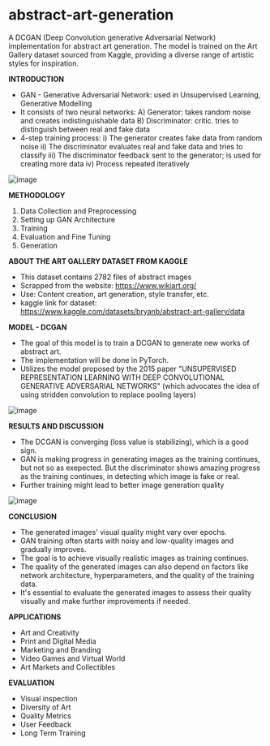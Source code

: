 # abstract-art-generation
A DCGAN (Deep Convolution generative Adversarial Network) implementation for abstract art generation. The model is trained on the Art Gallery dataset sourced from Kaggle, providing a diverse range of artistic styles for inspiration.

**INTRODUCTION**
- GAN - Generative Adversarial Network: used in Unsupervised Learning, Generative Modelling
- It consists of two neural networks:
A) Generator: takes random noise and creates
indistinguishable data
B) Discriminator: critic. tries to distinguish
between real and fake data
- 4-step training process:
i) The generator creates fake data from random noise
ii) The discriminator evaluates real and fake data and tries to classify
iii) The discriminator feedback sent to the generator; is used for creating more data
iv) Process repeated iteratively

![image](https://github.com/amithadavid/abstract-art-generation/assets/129505773/42892ba4-287a-4ed5-babc-64bb5e07dc5b)


**METHODOLOGY**
1) Data Collection and Preprocessing
2) Setting up GAN Architecture
3) Training
4) Evaluation and Fine Tuning
5) Generation

**ABOUT THE ART GALLERY DATASET FROM KAGGLE**
- This dataset contains 2782 files of abstract images
- Scrapped from the website: https://www.wikiart.org/
- Use: Content creation, art generation, style transfer, etc.
- kaggle link for dataset: https://www.kaggle.com/datasets/bryanb/abstract-art-gallery/data

**MODEL - DCGAN**
- The goal of this model is to train a DCGAN to generate new works of abstract art.
- The implementation will be done in PyTorch.
- Utilizes the model proposed by the 2015 paper "UNSUPERVISED REPRESENTATION LEARNING WITH DEEP CONVOLUTIONAL GENERATIVE ADVERSARIAL NETWORKS" (which advocates the idea of using stridden convolution to replace pooling layers)

![image](https://github.com/amithadavid/abstract-art-generation/assets/129505773/a343762d-a9ad-4a8e-8055-cb3587920586)


**RESULTS AND DISCUSSION**
- The DCGAN is converging (loss value is stabilizing), which is a good sign.
- GAN is making progress in generating images as the training continues, but not so as exepected. But the discriminator shows amazing progress as the training continues, in detecting which image is fake or real.
- Further training might lead to better image generation quality

![image](https://github.com/amithadavid/abstract-art-generation/assets/129505773/471ede62-5ef5-4d2c-a069-067dc619ed2a)


**CONCLUSION**
- The generated images' visual quality might vary over epochs.
- GAN training often starts with noisy and low-quality images and gradually improves.
- The goal is to achieve visually realistic images as training continues.
- The quality of the generated images can also depend on factors like network architecture, hyperparameters, and the quality of the training data.
- It's essential to evaluate the generated images to assess their quality visually and make further improvements if needed.

**APPLICATIONS**
- Art and Creativity
- Print and Digital Media
- Marketing and Branding
- Video Games and Virtual World
- Art Markets and Collectibles

**EVALUATION**
- Visual inspection
- Diversity of Art
- Quality Metrics
- User Feedback
- Long Term Training
